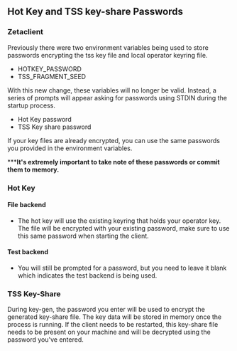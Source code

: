 ## Hot Key and TSS key-share Passwords

### Zetaclient
Previously there were two environment variables being used to store passwords encrypting the tss key file and local operator keyring file.

* HOTKEY_PASSWORD
* TSS_FRAGMENT_SEED

With this new change, these variables will no longer be valid.
Instead, a series of prompts will appear asking for passwords using STDIN during the startup process.

* Hot Key password
* TSS Key share password

If your key files are already encrypted, you can use the same passwords you provided in the environment variables.

*****It's extremely important to take note of these passwords or commit them to memory.**

### Hot Key

#### File backend

* The hot key will use the existing keyring that holds your operator key. The file will be encrypted with your existing password,
make sure to use this same password when starting the client.

#### Test backend

* You will still be prompted for a password, but you need to leave it blank which indicates the test backend is being used. 

### TSS Key-Share

During key-gen, the password you enter will be used to encrypt the generated key-share file. The key data will be stored in
memory once the process is running. If the client needs to be restarted, this key-share file needs to be present on your
machine and will be decrypted using the password you've entered.